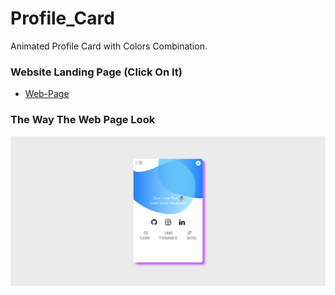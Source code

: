 # Profile_Card
Animated Profile Card with Colors Combination.

### Website Landing Page (Click On It)
* [Web-Page](https://shahzaibfardeen.github.io/Profile_Card/)

### The Way The Web Page Look
![Web_Page_Image](Card.png)


